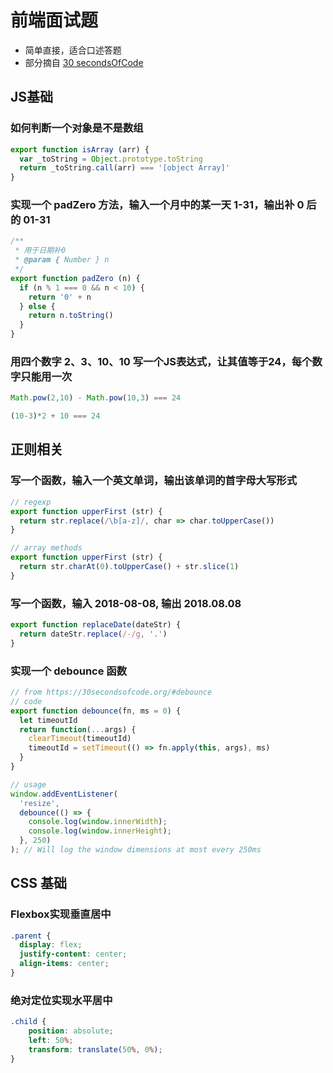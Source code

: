# 前端面试题
- 简单直接，适合口述答题
- 部分摘自 [30 secondsOfCode](https://30secondsofcode.org/)

## JS基础
### 如何判断一个对象是不是数组
```javascript
export function isArray (arr) {
  var _toString = Object.prototype.toString
  return _toString.call(arr) === '[object Array]'
}
```

### 实现一个 padZero 方法，输入一个月中的某一天 1-31，输出补 0 后的 01-31
```javascript
/**
 * 用于日期补0
 * @param { Number } n
 */
export function padZero (n) {
  if (n % 1 === 0 && n < 10) {
    return '0' + n
  } else {
    return n.toString()
  }
}
```

### 用四个数字 2、3、10、10 写一个JS表达式，让其值等于24，每个数字只能用一次
```javascript
Math.pow(2,10) - Math.pow(10,3) === 24

(10-3)*2 + 10 === 24
```


## 正则相关
### 写一个函数，输入一个英文单词，输出该单词的首字母大写形式
```javascript
// regexp
export function upperFirst (str) {
  return str.replace(/\b[a-z]/, char => char.toUpperCase())
}

// array methods
export function upperFirst (str) {
  return str.charAt(0).toUpperCase() + str.slice(1)
}
```

### 写一个函数，输入 2018-08-08, 输出 2018.08.08
```javascript
export function replaceDate(dateStr) {
  return dateStr.replace(/-/g, '.')
}
```

### 实现一个 debounce 函数
```javascript
// from https://30secondsofcode.org/#debounce
// code
export function debounce(fn, ms = 0) {
  let timeoutId
  return function(...args) {
    clearTimeout(timeoutId)
    timeoutId = setTimeout(() => fn.apply(this, args), ms)
  }
}

// usage
window.addEventListener(
  'resize',
  debounce(() => {
    console.log(window.innerWidth);
    console.log(window.innerHeight);
  }, 250)
); // Will log the window dimensions at most every 250ms
```

## CSS 基础
### Flexbox实现垂直居中
```css
.parent {
  display: flex;
  justify-content: center;
  align-items: center;
}
```
### 绝对定位实现水平居中
```css
.child {
    position: absolute;
    left: 50%;
    transform: translate(50%, 0%);
}
```